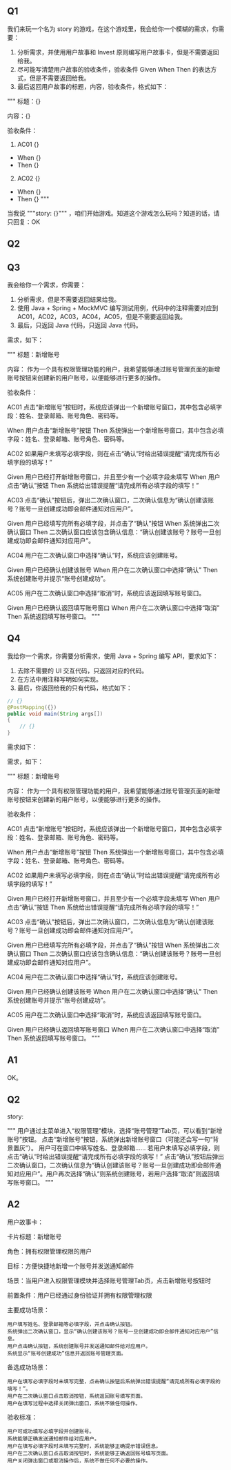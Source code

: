 ## Q1

我们来玩一个名为 story 的游戏，在这个游戏里，我会给你一个模糊的需求，你需要：

1. 分析需求，并使用用户故事和 Invest 原则编写用户故事卡，但是不需要返回给我。
2. 尽可能写清楚用户故事的验收条件，验收条件 Given When Then 的表达方式，但是不需要返回给我。
3. 最后返回用户故事的标题，内容，验收条件，格式如下：

"""
标题：{}

内容：{}

验收条件：

1. AC01 {}
- When {}
- Then {}
2. AC02 {}
- When {}
- Then {}
"""

当我说 """story: {}""" ，咱们开始游戏。知道这个游戏怎么玩吗？知道的话，请只回复：OK

## Q2

## Q3

我会给你一个需求，你需要：

1. 分析需求，但是不需要返回结果给我。
2. 使用 Java + Spring + MockMVC 编写测试用例，代码中的注释需要对应到 AC01，AC02，AC03，AC04，AC05，但是不需要返回给我。
3. 最后，只返回 Java 代码，只返回 Java 代码。

需求，如下：

"""
标题：新增账号

内容：
作为一个具有权限管理功能的用户，我希望能够通过账号管理页面的新增账号按钮来创建新的用户账号，以便能够进行更多的操作。

验收条件：

AC01 点击“新增账号”按钮时，系统应该弹出一个新增账号窗口，其中包含必填字段：姓名、登录邮箱、账号角色、密码等。

When 用户点击“新增账号”按钮
Then 系统弹出一个新增账号窗口，其中包含必填字段：姓名、登录邮箱、账号角色、密码等。

AC02 如果用户未填写必填字段，则在点击“确认”时给出错误提醒“请完成所有必填字段的填写！”

Given 用户已经打开新增账号窗口，并且至少有一个必填字段未填写
When 用户点击“确认”按钮
Then 系统给出错误提醒“请完成所有必填字段的填写！”

AC03 点击“确认”按钮后，弹出二次确认窗口，二次确认信息为“确认创建该账号？账号一旦创建成功即会邮件通知对应用户”。

Given 用户已经填写完所有必填字段，并点击了“确认”按钮
When 系统弹出二次确认窗口
Then 二次确认窗口应该包含确认信息：“确认创建该账号？账号一旦创建成功即会邮件通知对应用户”。

AC04 用户在二次确认窗口中选择“确认”时，系统应该创建账号。

Given 用户已经确认创建该账号
When 用户在二次确认窗口中选择“确认”
Then 系统创建账号并提示“账号创建成功”。

AC05 用户在二次确认窗口中选择“取消”时，系统应该返回填写账号窗口。

Given 用户已经确认返回填写账号窗口
When 用户在二次确认窗口中选择“取消”
Then 系统返回填写账号窗口。
"""

## Q4

我给你一个需求，你需要分析需求，使用 Java + Spring 编写 API，要求如下：

1. 去除不需要的 UI 交互代码，只返回对应的代码。
2. 在方法中用注释写明如何实现。
3. 最后，你返回给我的只有代码，格式如下：

```java
// {}
@PostMapping({})
public void main(String args[])
{
    // {}
}
```

需求如下：

需求，如下：

"""
标题：新增账号

内容：
作为一个具有权限管理功能的用户，我希望能够通过账号管理页面的新增账号按钮来创建新的用户账号，以便能够进行更多的操作。

验收条件：

AC01 点击“新增账号”按钮时，系统应该弹出一个新增账号窗口，其中包含必填字段：姓名、登录邮箱、账号角色、密码等。

When 用户点击“新增账号”按钮
Then 系统弹出一个新增账号窗口，其中包含必填字段：姓名、登录邮箱、账号角色、密码等。

AC02 如果用户未填写必填字段，则在点击“确认”时给出错误提醒“请完成所有必填字段的填写！”

Given 用户已经打开新增账号窗口，并且至少有一个必填字段未填写
When 用户点击“确认”按钮
Then 系统给出错误提醒“请完成所有必填字段的填写！”

AC03 点击“确认”按钮后，弹出二次确认窗口，二次确认信息为“确认创建该账号？账号一旦创建成功即会邮件通知对应用户”。

Given 用户已经填写完所有必填字段，并点击了“确认”按钮
When 系统弹出二次确认窗口
Then 二次确认窗口应该包含确认信息：“确认创建该账号？账号一旦创建成功即会邮件通知对应用户”。

AC04 用户在二次确认窗口中选择“确认”时，系统应该创建账号。

Given 用户已经确认创建该账号
When 用户在二次确认窗口中选择“确认”
Then 系统创建账号并提示“账号创建成功”。

AC05 用户在二次确认窗口中选择“取消”时，系统应该返回填写账号窗口。

Given 用户已经确认返回填写账号窗口
When 用户在二次确认窗口中选择“取消”
Then 系统返回填写账号窗口。
"""


## A1

OK。

## Q2

story: 

"""
用户通过主菜单进入“权限管理”模块，选择“账号管理”Tab页，可以看到“新增账号”按钮。
点击“新增账号”按钮，系统弹出新增账号窗口（可能还会写一句“背景置灰”）。
用户可在窗口中填写姓名、登录邮箱……
若用户未填写必填字段，则点击“确认”时给出错误提醒“请完成所有必填字段的填写！”
点击“确认”按钮后弹出二次确认窗口，二次确认信息为“确认创建该账号？账号一旦创建成功即会邮件通知对应用户”。用户再次选择“确认”则系统创建账号，若用户选择“取消”则返回填写账号窗口。
"""

## A2

用户故事卡：

卡片标题：新增账号

角色：拥有权限管理权限的用户

目标：方便快捷地新增一个账号并发送通知邮件

场景：当用户进入权限管理模块并选择账号管理Tab页，点击新增账号按钮时

前置条件：用户已经通过身份验证并拥有权限管理权限

主要成功场景：

    用户填写姓名、登录邮箱等必填字段，并点击确认按钮。
    系统弹出二次确认窗口，显示“确认创建该账号？账号一旦创建成功即会邮件通知对应用户”信息。
    用户点击确认按钮，系统创建账号并发送通知邮件给对应用户。
    系统显示“账号创建成功”信息并返回账号管理页面。

备选成功场景：

    用户在填写必填字段时未填写完整，点击确认按钮后系统弹出错误提醒“请完成所有必填字段的填写！”。
    用户在二次确认窗口点击取消按钮，系统返回账号填写页面。
    用户在填写过程中选择关闭弹出窗口，系统不做任何操作。

验收标准：

    用户可成功填写必填字段并创建账号。
    系统能够正确发送通知邮件给对应用户。
    用户在填写必填字段时未填写完整时，系统能够正确提示错误信息。
    用户在二次确认窗口点击取消按钮时，系统能够正确返回账号填写页面。
    用户关闭弹出窗口或取消操作后，系统不做任何不必要的操作。

